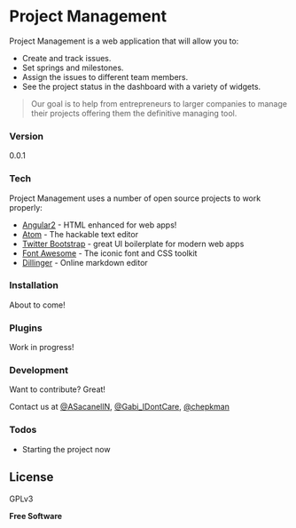 # Project Management

Project Management is a web application that will allow you to:

  - Create and track issues.
  - Set springs and milestones.
  - Assign the issues to different team members.
  - See the project status in the dashboard with a variety of widgets.

> Our goal is to help from entrepreneurs to larger companies to manage their projects offering them
> the definitive managing tool.


### Version
0.0.1

### Tech

Project Management uses a number of open source projects to work properly:

* [Angular2] - HTML enhanced for web apps!
* [Atom] - The hackable text editor
* [Twitter Bootstrap] - great UI boilerplate for modern web apps
* [Font Awesome] - The iconic font and CSS toolkit
* [Dillinger] - Online markdown editor

### Installation

About to come!

### Plugins

Work in progress!

### Development

Want to contribute? Great!

Contact us at [@ASacanellN], [@Gabi_IDontCare], [@chepkman]

### Todos

 - Starting the project now

License
----
GPLv3

**Free Software**


   [git-repo-url]: <https://github.com/ASacanell/projectManagement>
   [Atom]: <https://atom.io/>
   [Dillinger]: <http://dillinger.io/>
   [Twitter Bootstrap]: <http://twitter.github.com/bootstrap/>
   [@asacanelln]: <https://twitter.com/ASacanellN>
   [@Gabi_IDontCare]: <https://twitter.com/Gabi_IDontCare>
   [@chepkman]: <https://twitter.com/chepkman>
   [Angular2]: <https://angular.io/>
   [Font Awesome]: <http://fontawesome.io>
